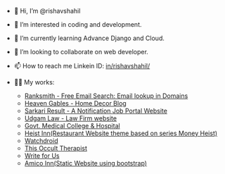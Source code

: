- 👋 Hi, I’m @rishavshahil

- 👀 I’m interested in coding and development.

- 🌱 I’m currently learning Advance Django and Cloud.

- 💞️ I’m looking to collaborate on web developer.

- 📫 How to reach me Linkein ID: <a href="https://www.linkedin.com/in/rishavshahil/" target="_blank">in/rishavshahil/</a>

- 👨‍💻 My works:
  - <a href="https://ranksmith.io" target="_blank">Ranksmith - Free Email Search: Email lookup in Domains</a>
  - <a href="https://heavengables.com" target="_blank">Heaven Gables - Home Decor Blog</a>
  - <a href="https://sarkariresult.study" target="_blank">Sarkari Result - A Notification Job Portal Website</a>
  - <a href="https://udgamlaw.com/" target="_blank">Udgam Law - Law Firm website</a>
  - <a href="https://gmchpurnea.com" target="_blank">Govt. Medical College & Hospital</a>
  - <a href="https://heistinn.com" target="_blank">Heist Inn(Restaurant Website theme based on series Money Heist)</a>
  - <a href="https://watchdroid.com" target="_blank">Watchdroid</a>
  - <a href="http://theocculttherapist.com/" target="_blank">This Occult Therapist</a>
  - <a href="https://writeforus.biz/home-decor/" target="_blank">Write for Us</a>
  - <a href="https://amicoinn.com" target="_blank">Amico Inn(Static Website using bootstrap)</a>

<!---
rishavshahil/rishavshahil is a ✨ special ✨ repository because its `README.md` (this file) appears on your GitHub profile.
You can click the Preview link to take a look at your changes.
--->

